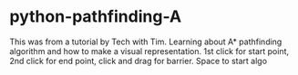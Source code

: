 # python-pathfinding-A
This was from a tutorial by Tech with Tim.  Learning about A* pathfinding algorithm and how to make a visual representation.  1st click for start point, 2nd click for end point, click and drag for barrier. Space to start algo 
